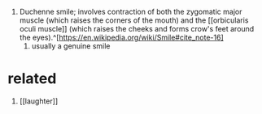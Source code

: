 1. Duchenne smile; involves contraction of both the zygomatic major muscle (which raises the corners of the mouth) and the [[orbicularis oculi muscle]] (which raises the cheeks and forms crow's feet around the eyes).^[https://en.wikipedia.org/wiki/Smile#cite_note-16]
	1. usually a genuine smile

# related
1. [[laughter]]
